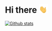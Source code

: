 # Hi there <img src="https://raw.githubusercontent.com/Frekkilt/Frekkilt/main/wave.gif" width="30px">

[![Github stats](https://github-readme-stats.vercel.app/api?username=Frekkilt&show_icons=true&bg_color=0D1117&theme=dark&hide_border=true&count_private=true)](https://github.com/anuraghazra/github-readme-stats)
